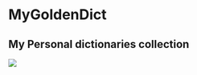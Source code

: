 # MyGoldenDict
## My Personal dictionaries collection

<img src="https://raw.githubusercontent.com/kzelda/MyGoldenDict/master/Doc/GoldenDict_1.png" />
